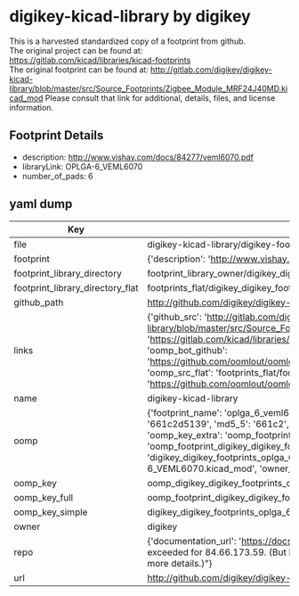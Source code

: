 # digikey-kicad-library by digikey  
This is a harvested standardized copy of a footprint from github.  
The original project can be found at:  
https://gitlab.com/kicad/libraries/kicad-footprints  
The original footprint can be found at:
http://gitlab.com/digikey/digikey-kicad-library/blob/master/src/Source_Footprints/Zigbee_Module_MRF24J40MD.kicad_mod
Please consult that link for additional, details, files, and license information.  
## Footprint Details
* description: http://www.vishay.com/docs/84277/veml6070.pdf  
* libraryLink: OPLGA-6_VEML6070  
* number_of_pads: 6  
## yaml dump  
| Key | Value |  
| --- | --- |  
| file | digikey-kicad-library/digikey-footprints.pretty/OPLGA-6_VEML6070.kicad_mod |  
| footprint | {'description': 'http://www.vishay.com/docs/84277/veml6070.pdf', 'libraryLink': 'OPLGA-6_VEML6070', 'number_of_pads': 6} |  
| footprint_library_directory | footprint_library_owner/digikey_digikey-kicad-library |  
| footprint_library_directory_flat | footprints_flat/digikey_digikey_footprints_oplga_6_veml6070/working |  
| github_path | http://github.com/digikey/digikey-kicad-library/blob/master/digikey-footprints.pretty/OPLGA-6_VEML6070.kicad_mod |  
| links | {'github_src': 'http://gitlab.com/digikey/digikey-kicad-library/blob/master/src/Source_Footprints/Zigbee_Module_MRF24J40MD.kicad_mod', 'github_src_repo': 'https://gitlab.com/kicad/libraries/kicad-footprints', 'oomp_bot': 'footprints/digikey_digikey_footprints_oplga_6_veml6070/working', 'oomp_bot_github': 'https://github.com/oomlout/oomlout_oomp_footprint_bot/tree/main/footprints/digikey_digikey_footprints_oplga_6_veml6070/working', 'oomp_src_flat': 'footprints_flat/footprints_flat/digikey_digikey_footprints_oplga_6_veml6070/working', 'oomp_src_flat_github': 'https://github.com/oomlout/oomlout_oomp_footprint_src/tree/main/footprints_flat/digikey_digikey_footprints_oplga_6_veml6070/working'} |  
| name | digikey-kicad-library |  
| oomp | {'footprint_name': 'oplga_6_veml6070', 'library_name': 'digikey_footprints', 'md5': '661c2d51393b1e11e0ffbca35ae7ed23', 'md5_10': '661c2d5139', 'md5_5': '661c2', 'md5_6': '661c2d', 'oomp_key': 'oomp_digikey_digikey_footprints_oplga_6_veml6070', 'oomp_key_extra': 'oomp_footprint_digikey_digikey_footprints_oplga_6_veml6070', 'oomp_key_full': 'oomp_footprint_digikey_digikey_footprints_oplga_6_veml6070_661c2d', 'oomp_key_simple': 'digikey_digikey_footprints_oplga_6_veml6070', 'original_filename': 'digikey-kicad-library/digikey-footprints.pretty/OPLGA-6_VEML6070.kicad_mod', 'owner_name': 'digikey'} |  
| oomp_key | oomp_digikey_digikey_footprints_oplga_6_veml6070 |  
| oomp_key_full | oomp_footprint_digikey_digikey_footprints_oplga_6_veml6070 |  
| oomp_key_simple | digikey_digikey_footprints_oplga_6_veml6070 |  
| owner | digikey |  
| repo | {'documentation_url': 'https://docs.github.com/rest/overview/resources-in-the-rest-api#rate-limiting', 'message': "API rate limit exceeded for 84.66.173.59. (But here's the good news: Authenticated requests get a higher rate limit. Check out the documentation for more details.)"} |  
| url | http://github.com/digikey/digikey-kicad-library |  

